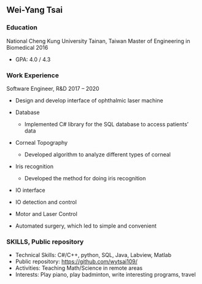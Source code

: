 
## Wei-Yang Tsai

### Education

National Cheng Kung University	Tainan, Taiwan
Master of Engineering in Biomedical 2016
*	GPA: 4.0 / 4.3 


### Work Experience

Software Engineer, R&D	2017 – 2020
* Design and develop interface of ophthalmic laser machine

* Database
  * Implemented C# library for the SQL database to access patients’ data
* Corneal Topography
  * Developed algorithm to analyze different types of corneal
* Iris recognition
  * Developed the method for doing iris recognition
*	IO interface
  *	IO detection and control
*	Motor and Laser Control
  *	Automated surgery, which led to simple and convenient


### SKILLS, Public repository

* Technical Skills: C#/C++, python, SQL, Java, Labview, Matlab
* Public repository: https://github.com/wytsai109/
* Activities: Teaching Math/Science in remote areas
* Interests: Play piano, play badminton, write interesting programs, travel



